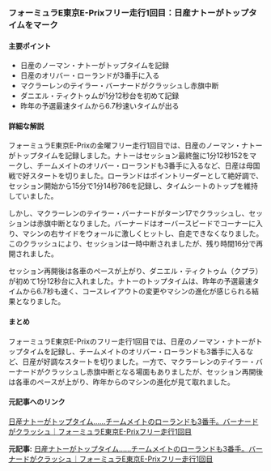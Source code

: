 ### フォーミュラE東京E-Prixフリー走行1回目：日産ナトーがトップタイムをマーク

#### 主要ポイント
- 日産のノーマン・ナトーがトップタイムを記録
- 日産のオリバー・ローランドが3番手に入る
- マクラーレンのテイラー・バーナードがクラッシュし赤旗中断
- ダニエル・ティクトゥムが1分12秒台を初めて記録
- 昨年の予選最速タイムから6.7秒速いタイムが出る

#### 詳細な解説
フォーミュラE東京E-Prixの金曜フリー走行1回目では、日産のノーマン・ナトーがトップタイムを記録しました。ナトーはセッション最終盤に1分12秒152をマークし、チームメイトのオリバー・ローランドも3番手に入るなど、日産は母国戦で好スタートを切りました。ローランドはポイントリーダーとして絶好調で、セッション開始から15分で1分14秒786を記録し、タイムシートのトップを維持していました。

しかし、マクラーレンのテイラー・バーナードがターン17でクラッシュし、セッションは赤旗中断となりました。バーナードはオーバースピードでコーナーに入り、マシンの右サイドをウォールに激しくヒットし、自走できなくなりました。このクラッシュにより、セッションは一時中断されましたが、残り時間16分で再開されました。

セッション再開後は各車のペースが上がり、ダニエル・ティクトゥム（クプラ）が初めて1分12秒台に入れました。ナトーのトップタイムは、昨年の予選最速タイムから6.7秒も速く、コースレイアウトの変更やマシンの進化が感じられる結果となりました。

#### まとめ
フォーミュラE東京E-Prixのフリー走行1回目では、日産のノーマン・ナトーがトップタイムを記録し、チームメイトのオリバー・ローランドも3番手に入るなど、日産が好調なスタートを切りました。一方で、マクラーレンのテイラー・バーナードがクラッシュし赤旗中断となる場面もありましたが、セッション再開後は各車のペースが上がり、昨年からのマシンの進化が見て取れました。

#### 元記事へのリンク
[日産ナトーがトップタイム……チームメイトのローランドも3番手。バーナードがクラッシュ｜フォーミュラE東京E-Prixフリー走行1回目](リンク先のURL)

**元記事:** [日産ナトーがトップタイム……チームメイトのローランドも3番手。バーナードがクラッシュ｜フォーミュラE東京E-Prixフリー走行1回目](https://jp.motorsport.com/formula-e/news/formula-e-2025-tokyo-eprix1-fp1-report/10723086/)